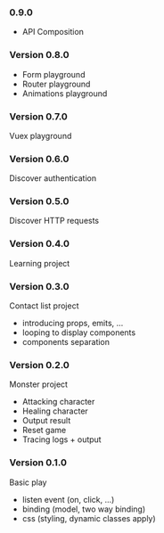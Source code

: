 ### 0.9.0

- API Composition

### Version 0.8.0

- Form playground
- Router playground
- Animations playground

### Version 0.7.0

Vuex playground

### Version 0.6.0

Discover authentication

### Version 0.5.0

Discover HTTP requests

### Version 0.4.0

Learning project

### Version 0.3.0

Contact list project

- introducing props, emits, ...
- looping to display components
- components separation

### Version 0.2.0

Monster project

- Attacking character
- Healing character
- Output result
- Reset game
- Tracing logs + output

### Version 0.1.0

Basic play

- listen event (on, click, ...)
- binding (model, two way binding)
- css (styling, dynamic classes apply)
